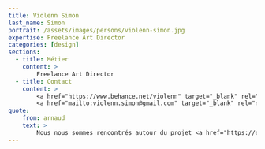 ```yaml
---
title: Violenn Simon
last_name: Simon
portrait: /assets/images/persons/violenn-simon.jpg
expertise: Freelance Art Director
categories: [design]
sections:
  - title: Métier
    content: >
        Freelance Art Director
  - title: Contact
    content: >
        <a href="https://www.behance.net/violenn" target="_blank" rel="noreferrer">Portfolio</a> –
        <a href="mailto:violenn.simon@gmail.com" target="_blank" rel="noreferrer">Mail</a>
quote:
    from: arnaud
    text: >
        Nous nous sommes rencontrés autour du projet <a href="https://ensembleatable.fr" target="_blank" rel="noopener">Ensemble à table</a>. Travailler avec Violenn est un vrai régal !
---
```

